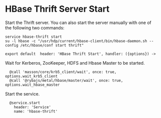 # HBase Thrift Server Start

Start the Thrift server. You can also start the server manually with one of the
following two commands:

```
service hbase-thrift start
su -l hbase -c "/usr/hdp/current/hbase-client/bin/hbase-daemon.sh --config /etc/hbase/conf start thrift"
```

    export default  header: 'HBase Thrift Start', handler: ({options}) ->

Wait for Kerberos, ZooKeeper, HDFS and Hbase Master to be started.

      @call 'masson/core/krb5_client/wait', once: true, options.wait_krb5_client
      @call '@rybajs/metal/hbase/master/wait', once: true, options.wait_hbase_master

Start the service.

      @service.start
        header: 'Service'
        name: 'hbase-thrift'
